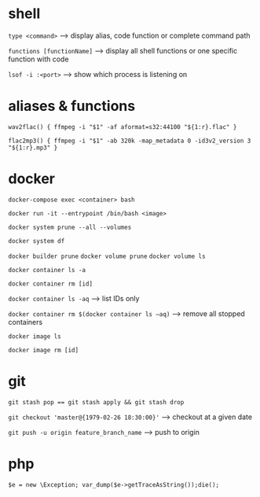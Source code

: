 # shell

`type <command>` --> display alias, code function or complete command path

`functions [functionName]` --> display all shell functions or one specific function with code

`lsof -i :<port>` --> show which process is listening on <port>

# aliases & functions

`wav2flac() { ffmpeg -i "$1" -af aformat=s32:44100 "${1:r}.flac" }`

`flac2mp3() { ffmpeg -i "$1" -ab 320k -map_metadata 0 -id3v2_version 3 "${1:r}.mp3" }`

# docker

`docker-compose exec <container> bash`

`docker run -it --entrypoint /bin/bash <image>`

`docker system prune --all --volumes`

`docker system df`

`docker builder prune`
`docker volume prune`
`docker volume ls`

`docker container ls -a`

`docker container rm [id]`

`docker container ls -aq` --> list IDs only

`docker container rm $(docker container ls –aq)` --> remove all stopped containers

`docker image ls`

`docker image rm [id]`

# git

`git stash pop == git stash apply && git stash drop`

`git checkout 'master@{1979-02-26 18:30:00}'` --> checkout at a given date

`git push -u origin feature_branch_name` --> push to origin

# php
`$e = new \Exception; var_dump($e->getTraceAsString());die();`
